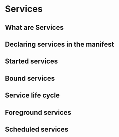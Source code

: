 # Services

## What are Services

## Declaring services in the manifest

## Started services

## Bound services

## Service life cycle

## Foreground services

## Scheduled services